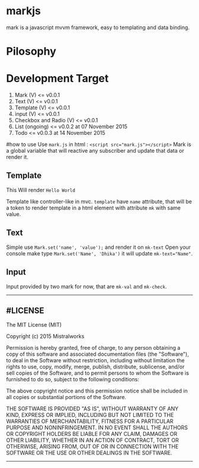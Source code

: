 # markjs
mark is a javascript mvvm framework, easy to templating and data binding.

# Pilosophy

# Development Target
1. Mark (V) <= v0.0.1
2. Text (V) <= v0.0.1
3. Template (V) <= v0.0.1
4. input (V) <= v0.0.1
5. Checkbox and Radio (V) <= v0.0.1
6. List (ongoing) <= v0.0.2 at 07 November 2015
7. Todo <= v0.0.3 at 14 November 2015

#how to use
Use `mark.js` in html :
`<script src="mark.js"></script>`
Mark is a global variable that will reactive any subscriber and update that data or render it.

## Template
This Will render `Hello World`
    <div mk="testTmpl"></div>
    <template name="testTmpl">Hello World</template>
Template like controller-like in mvc. `template` have `name` attribute, that will be a token to render template in a html element with attribute `mk` with same value.

## Text
Simple use `Mark.set('name', 'value');` and render it on `mk-text`
    <b mk="coolTmpl"></b>
    <template name="coolTmpl">Hello, <span mk-text="Name"></span></template>
    <script>
        Mark.set('Name', 'Yoza');
    </script>
Open your console make type `Mark.set('Name', 'Dhika')` it will update `mk-text="Name"`.

## Input
Input provided by two mark for now, that are `mk-val` and `mk-check`.
    <div mk="inputTmpl"></div>
    <template name="inputTmpl">
        <input mk-value="newItem" type="text" />
        <input mk-check="cbx" type="checkbox" />
    </template>
    <script>
        Mark.set('newItem', 'test');
        Mark.set('cbx', true);
    </script>

----
#LICENSE
----
The MIT License (MIT)

Copyright (c) 2015 Mistralworks

Permission is hereby granted, free of charge, to any person obtaining a copy
of this software and associated documentation files (the "Software"), to deal
in the Software without restriction, including without limitation the rights
to use, copy, modify, merge, publish, distribute, sublicense, and/or sell
copies of the Software, and to permit persons to whom the Software is
furnished to do so, subject to the following conditions:

The above copyright notice and this permission notice shall be included in all
copies or substantial portions of the Software.

THE SOFTWARE IS PROVIDED "AS IS", WITHOUT WARRANTY OF ANY KIND, EXPRESS OR
IMPLIED, INCLUDING BUT NOT LIMITED TO THE WARRANTIES OF MERCHANTABILITY,
FITNESS FOR A PARTICULAR PURPOSE AND NONINFRINGEMENT. IN NO EVENT SHALL THE
AUTHORS OR COPYRIGHT HOLDERS BE LIABLE FOR ANY CLAIM, DAMAGES OR OTHER
LIABILITY, WHETHER IN AN ACTION OF CONTRACT, TORT OR OTHERWISE, ARISING FROM,
OUT OF OR IN CONNECTION WITH THE SOFTWARE OR THE USE OR OTHER DEALINGS IN THE
SOFTWARE.

---
